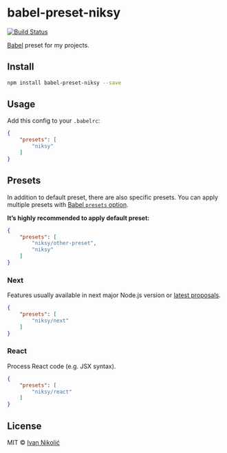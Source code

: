 # babel-preset-niksy

[![Build Status][ci-img]][ci]

[Babel][babel] preset for my projects.

## Install

```sh
npm install babel-preset-niksy --save
```

## Usage

Add this config to your `.babelrc`:

```json
{
	"presets": [
		"niksy"
	]
}
```

## Presets

In addition to default preset, there are also specific presets. You can apply
multiple presets with [Babel `presets` option][babel-presets].

**It’s highly recommended to apply default preset:**

```json
{
	"presets": [
		"niksy/other-preset",
		"niksy"
	]
}
```

### Next

Features usually available in next major Node.js version or [latest proposals][tc39-proposals].

```json
{
	"presets": [
		"niksy/next"
	]
}
```

### React

Process React code (e.g. JSX syntax).

```json
{
	"presets": [
		"niksy/react"
	]
}
```

## License

MIT © [Ivan Nikolić](http://ivannikolic.com)

[ci]: https://travis-ci.org/niksy/babel-preset-niksy
[ci-img]: https://travis-ci.org/niksy/babel-preset-niksy.svg?branch=master
[babel]: http://babeljs.io/
[babel-presets]: https://babeljs.io/docs/plugins/#plugin-preset-ordering
[tc39-proposals]: https://github.com/tc39/proposals#active-proposals
